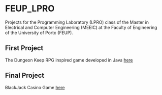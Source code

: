 # FEUP_LPRO

Projects for the Programming Laboratory (LPRO) class of the Master in Electrical and Computer Engineering (MEEIC) at the Faculty of Engineering of the University of Porto (FEUP).


## First Project
The Dungeon Keep RPG inspired game developed in Java [here](#DungeonKeep)


## Final Project
BlackJack Casino Game [here](#BlackJack)
